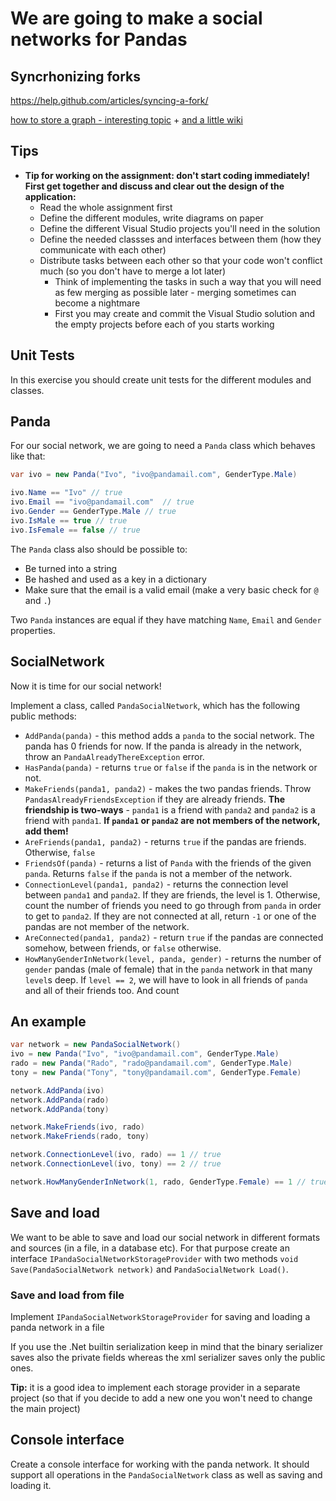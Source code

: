 # We are going to make a social networks for Pandas


## Syncrhonizing forks
https://help.github.com/articles/syncing-a-fork/

[how to store a graph - interesting topic](http://stackoverflow.com/questions/3287003/three-ways-to-store-a-graph-in-memory-advantages-and-disadvantages) + [and a little wiki](https://en.wikipedia.org/wiki/Graph_%28abstract_data_type%29#Representations)

## Tips

* **Tip for working on the assignment: don't start coding immediately! First get together and discuss and clear out the design of the application:**
  * Read the whole assignment first
  * Define the different modules, write diagrams on paper
  * Define the different Visual Studio projects you'll need in the solution
  * Define the needed classses and interfaces between them (how they communicate with each other)
  * Distribute tasks between each other so that your code won't conflict much (so you don't have to merge a lot later)
    * Think of implementing the tasks in such a way that you will need as few merging as possible later - merging sometimes can become a nightmare
    * First you may create and commit the Visual Studio solution and the empty projects before each of you starts working

## Unit Tests

In this exercise you should create unit tests for the different modules and classes.

## Panda

For our social network, we are going to need a `Panda` class which behaves like that:

```csharp
var ivo = new Panda("Ivo", "ivo@pandamail.com", GenderType.Male)

ivo.Name == "Ivo" // true
ivo.Email == "ivo@pandamail.com"  // true
ivo.Gender == GenderType.Male // true
ivo.IsMale == true // true
ivo.IsFemale == false // true
```

The `Panda` class also should be possible to:

* Be turned into a string
* Be hashed and used as a key in a dictionary
* Make sure that the email is a valid email (make a very basic check for `@` and `.`)

Two `Panda` instances are equal if they have matching `Name`, `Email` and `Gender` properties.

## SocialNetwork

Now it is time for our social network!

Implement a class, called `PandaSocialNetwork`, which has the following public methods:

* `AddPanda(panda)` - this method adds a `panda` to the social network. The panda has 0 friends for now. If the panda is already in the network, throw an `PandaAlreadyThereException` error.
* `HasPanda(panda)` - returns `true` or `false` if the `panda` is in the network or not.
* `MakeFriends(panda1, panda2)` - makes the two pandas friends. Throw `PandasAlreadyFriendsException` if they are already friends. **The friendship is two-ways** - `panda1` is a friend with `panda2` and `panda2` is a friend with `panda1`. **If `panda1` or `panda2` are not members of the network, add them!**
* `AreFriends(panda1, panda2)` - returns `true` if the pandas are friends. Otherwise, `false`
* `FriendsOf(panda)` - returns a list of `Panda` with the friends of the given `panda`. Returns `false` if the `panda` is not a member of the network.
* `ConnectionLevel(panda1, panda2)` - returns the connection level between `panda1` and `panda2`. If they are friends, the level is 1. Otherwise, count the number of friends you need to go through from `panda` in order to get to `panda2`. If they are not connected at all, return `-1` or one of the pandas are not member of the network.
* `AreConnected(panda1, panda2)` - return `true` if the pandas are connected somehow, between friends, or `false` otherwise.
* `HowManyGenderInNetwork(level, panda, gender)` - returns the number of `gender` pandas (male of female) that in the `panda` network in that many  `level`s deep. If `level == 2`, we will have to look in all friends of `panda` and all of their friends too. And count

## An example

```csharp
var network = new PandaSocialNetwork()
ivo = new Panda("Ivo", "ivo@pandamail.com", GenderType.Male)
rado = new Panda("Rado", "rado@pandamail.com", GenderType.Male)
tony = new Panda("Tony", "tony@pandamail.com", GenderType.Female)

network.AddPanda(ivo)
network.AddPanda(rado)
network.AddPanda(tony)

network.MakeFriends(ivo, rado)
network.MakeFriends(rado, tony)

network.ConnectionLevel(ivo, rado) == 1 // true
network.ConnectionLevel(ivo, tony) == 2 // true

network.HowManyGenderInNetwork(1, rado, GenderType.Female) == 1 // true
```

## Save and load

We want to be able to save and load our social network in different formats and sources (in a file, in a database etc). For that purpose create an interface `IPandaSocialNetworkStorageProvider` with two methods `void Save(PandaSocialNetwork network)` and `PandaSocialNetwork Load()`.

### Save and load from file

Implement `IPandaSocialNetworkStorageProvider` for saving and loading a panda network in a file

If you use the .Net builtin serialization keep in mind that the binary serializer saves also the private fields whereas the xml serializer saves only the public ones.

**Tip:** it is a good idea to implement each storage provider in a separate project (so that if you decide to add a new one you won't need to change the main project)

## Console interface

Create a console interface for working with the panda network. It should support all operations in the `PandaSocialNetwork` class as well as saving and loading it.

